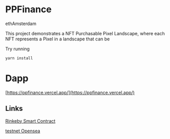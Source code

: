 # PPFinance

ethAmsterdam

This project demonstrates a NFT Purchasable Pixel Landscape, where each NFT represents a Pixel in a landscape that can be 

Try running 

```shell
yarn install
```

# Dapp

[https://ppfinance.vercel.app/](https://ppfinance.vercel.app/)

## Links


[Rinkeby Smart Contract](https://rinkeby.etherscan.io/address/0x877ae605f9488e3cf4d220f20fefd1980772d156)

[testnet Opensea](https://testnets.opensea.io/collection/thepixel-jgsc699yse)

